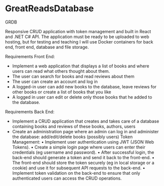 # GreatReadsDatabase
GRDB


Responsive CRUD application with token management and built in React and .NET C# API.
The application must be ready to be uploaded to web hosting, but for testing and teaching I will use Docker containers for back end, front end, database and file storage.

Requirements Front End:
- Implement a web application that displays a list of books and where users can read what others thought about them.
- The user can search for books and read reviews about them
- The user can create an account and log in
- A logged-in user can add new books to the database, leave reviews for other books or create a list of books that you like
- A logged in user can edit or delete only those books that he added to the database.

Requirements Back End:
- Implement a CRUD application that creates and takes care of a database containing books and reviews of these books, authors, users
- Create an administration page where an admin can log in and administer the database: add/edit/delete books (possibly users)
Token Management:
• Implement user authentication using JWT (JSON Web Tokens).
• Create a simple login page where users can enter their credentials (eg username and password).
• After successful login, the back-end should generate a token and send it back to the front-end.
• The front-end should store the token securely (eg in local storage or a cookie) and use it for subsequent API requests to the back-end.
• Implement token validation on the back-end to ensure that only authenticated users can access the CRUD operations.
